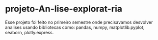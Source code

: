 # projeto-An-lise-explorat-ria
Esse projeto foi feito no primeiro semestre onde precisavamos desvolver analises usando bibliotecas como:  pandas, numpy, matplotlib.pyplot, seaborn,  plotly.express.  
